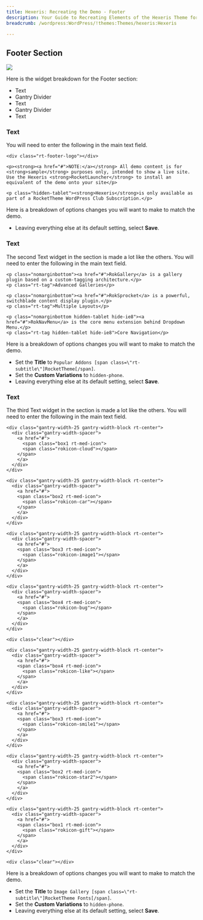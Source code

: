 ```yaml
---
title: Hexeris: Recreating the Demo - Footer
description: Your Guide to Recreating Elements of the Hexeris Theme for WordPress
breadcrumb: /wordpress:WordPress/!themes:Themes/hexeris:Hexeris

---
```


Footer Section
-----
![][demo]

Here is the widget breakdown for the Footer section:

* Text
* Gantry Divider
* Text
* Gantry Divider
* Text

### Text
You will need to enter the following in the main text field.

~~~
<div class="rt-footer-logo"></div>

<p><strong><a href="#">NOTE:</a></strong> All demo content is for <strong>sample</strong> purposes only, intended to show a live site. Use the Hexeris <strong>RocketLauncher</strong> to install an equivalent of the demo onto your site</p>

<p class="hidden-tablet"><strong>Hexeris</strong>is only available as part of a RocketTheme WordPress Club Subscription.</p>
~~~

Here is a breakdown of options changes you will want to make to match the demo.

* Leaving everything else at its default setting, select **Save**.

### Text
The second Text widget in the section is made a lot like the others. You will need to enter the following in the main text field.

~~~
<p class="nomarginbottom"><a href="#">RokGallery</a> is a gallery plugin based on a custom-tagging architecture.</p>
<p class="rt-tag">Advanced Galleries</p>

<p class="nomarginbottom"><a href="#">RokSprocket</a> is a powerful, switchblade content display plugin.</p>
<p class="rt-tag">Multiple Layouts</p>

<p class="nomarginbottom hidden-tablet hide-ie8"><a href="#">RokNavMenu</a> is the core menu extension behind Dropdown Menu.</p>
<p class="rt-tag hidden-tablet hide-ie8">Core Navigation</p>
~~~

Here is a breakdown of options changes you will want to make to match the demo.

* Set the **Title** to `Popular Addons [span class=\"rt-subtitle\"]RocketTheme[/span]`.
* Set the **Custom Variations** to `hidden-phone`.
* Leaving everything else at its default setting, select **Save**.

### Text
The third Text widget in the section is made a lot like the others. You will need to enter the following in the main text field.

~~~
<div class="gantry-width-25 gantry-width-block rt-center">
  <div class="gantry-width-spacer">
    <a href="#">
      <span class="box1 rt-med-icon">
      <span class="rokicon-cloud"></span>
    </span>
    </a>
  </div>
</div>

<div class="gantry-width-25 gantry-width-block rt-center">
  <div class="gantry-width-spacer">
    <a href="#">
    <span class="box2 rt-med-icon">
      <span class="rokicon-car"></span>
    </span>
    </a>
  </div>
</div>

<div class="gantry-width-25 gantry-width-block rt-center">
  <div class="gantry-width-spacer">
    <a href="#">
    <span class="box3 rt-med-icon">
      <span class="rokicon-image1"></span>
    </span>
    </a>
  </div>
</div>

<div class="gantry-width-25 gantry-width-block rt-center">
  <div class="gantry-width-spacer">
    <a href="#">
    <span class="box4 rt-med-icon">
      <span class="rokicon-bug"></span>
    </span>
    </a>
  </div>
</div>

<div class="clear"></div>

<div class="gantry-width-25 gantry-width-block rt-center">
  <div class="gantry-width-spacer">
    <a href="#">
    <span class="box4 rt-med-icon">
      <span class="rokicon-like"></span>
    </span>
    </a>
  </div>
</div>

<div class="gantry-width-25 gantry-width-block rt-center">
  <div class="gantry-width-spacer">
    <a href="#">
    <span class="box3 rt-med-icon">
      <span class="rokicon-smile1"></span>
    </span>
    </a>
  </div>
</div>

<div class="gantry-width-25 gantry-width-block rt-center">
  <div class="gantry-width-spacer">
    <a href="#">
    <span class="box2 rt-med-icon">
      <span class="rokicon-star2"></span>
    </span>
    </a>
  </div>
</div>

<div class="gantry-width-25 gantry-width-block rt-center">
  <div class="gantry-width-spacer">
    <a href="#">
    <span class="box1 rt-med-icon">
      <span class="rokicon-gift"></span>
    </span>
    </a>
  </div>
</div>

<div class="clear"></div>
~~~

Here is a breakdown of options changes you will want to make to match the demo.

* Set the **Title** to `Image Gallery [span class=\"rt-subtitle\"]RocketTheme Fonts[/span]`.
* Set the **Custom Variations** to `hidden-phone`.
* Leaving everything else at its default setting, select **Save**.

[demo]: assets/demo_9.jpeg